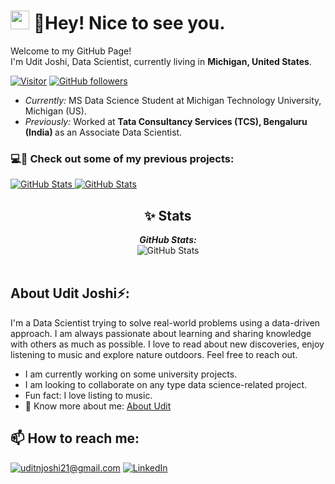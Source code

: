 <h1><img src="https://emojis.slackmojis.com/emojis/images/1531849430/4246/blob-sunglasses.gif?1531849430" width="30"/> 👋Hey! Nice to see you.</h1>
<p>Welcome to my GitHub Page! </br> I'm Udit Joshi, Data Scientist, currently living in <b>Michigan, United States</b>. </p

[![Visitor](https://visitor-badge.laobi.icu/badge?page_id=uditnjoshi21)](https://github.com/uditnjoshi21) [![GitHub followers](https://img.shields.io/github/followers/uditnjoshi21.svg?style=social&label=Follow)](https://github.com/uditnjoshi21?tab=followers)
 
- <i>Currently:</i> MS Data Science Student at Michigan Technology University, Michigan (US). 
- <i>Previously:</i> Worked at <b> Tata Consultancy Services (TCS), Bengaluru (India) </b> as an Associate Data Scientist.


<h3> 💻👀 Check out some of my previous projects: </h3>


<div>
  <p>  
    <a href="https://github.com/uditnjoshi21/ML_Model_on_identifying_E-commerce_websites_fraudulent_activities">
      <img src="https://github-readme-stats.vercel.app/api/pin/?username=uditnjoshi21&repo=ML_Model_on_identifying_E-commerce_websites_fraudulent_activities" alt="GitHub Stats" />
    </a>
    <a href="https://github.com/uditnjoshi21/Multiple-Linear-Regression-Model-on-SENIC-Dataset">
      <img src="https://github-readme-stats.vercel.app/api/pin/?username=uditnjoshi21&repo=Multiple-Linear-Regression-Model-on-SENIC-Dataset" alt="GitHub Stats" />
    </a>
  </p>
</div>

<h2> <center>✨ Stats </center> </h2>

<div>  
  <p align="center">
  <b><em>GitHub Stats:</em></b> <br/>
    <img src="https://github-readme-streak-stats.herokuapp.com/?user=uditnjoshi21" alt="GitHub Stats" /> <br/><br/>
</div>

<h2> About Udit Joshi⚡:</h2>

I'm a Data Scientist trying to solve real-world problems using a data-driven approach. I am always passionate about learning and sharing knowledge with others as much as possible. I love to read about new discoveries, enjoy listening to music and explore nature outdoors.
Feel free to reach out.
 
- I am currently working on some university projects. 
- I am looking to collaborate on any type data science-related project.
- Fun fact: I love listing to music.
- 👀 Know more about me: [About Udit](https://uditnjoshi21.wixsite.com/dataaddict)


<h2>📫 How to reach me:</h2>

<a href="mailto:uditnjoshi21@gmail.com">![uditnjoshi21@gmail.com](https://img.shields.io/badge/Gmail-D14836?style=for-the-badge&logo=gmail&logoColor=white)</a> <a href="https://www.linkedin.com/in/udit-narayan-joshi/">![LinkedIn](https://img.shields.io/badge/LinkedIn-0077B5?style=for-the-badge&logo=linkedin&logoColor=white)</a>


<!---
uditnjoshi21/uditnjoshi21 is a ✨ special ✨ repository because its `README.md` (this file) appears on your GitHub profile.
You can click the Preview link to take a look at your changes.
--->

